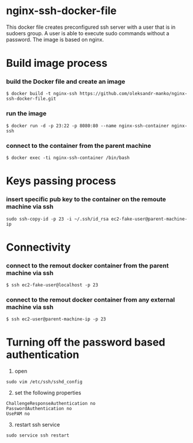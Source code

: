 # nginx-ssh-docker-file
This docker file creates preconfigured ssh server with a user that is in sudoers group. A user is able to execute sudo commands without a password. The image is based on nginx.

# Build image process
### build the Docker file and create an image
```console
$ docker build -t nginx-ssh https://github.com/oleksandr-manko/nginx-ssh-docker-file.git
```

### run the image
```console
$ docker run -d -p 23:22 -p 8080:80 --name nginx-ssh-container nginx-ssh
```

### connect to the container from the parent machine
```console
$ docker exec -ti nginx-ssh-container /bin/bash
```
# Keys passing process
### insert specific pub key to the container on the remoute machine via ssh
```console
sudo ssh-copy-id -p 23 -i ~/.ssh/id_rsa ec2-fake-user@parent-machine-ip
```

# Connectivity
### connect to the remout docker container from the parent machine via ssh
```console
$ ssh ec2-fake-user@localhost -p 23
```

### connect to the remout docker container from any external machine via ssh
```console
$ ssh ec2-user@parent-machine-ip -p 23
```
# Turning off the password based authentication
1) open
```console
sudo vim /etc/ssh/sshd_config
```

2) set the following properties 
```console
ChallengeResponseAuthentication no
PasswordAuthentication no
UsePAM no
```

3) restart ssh service
```console
sudo service ssh restart
```
